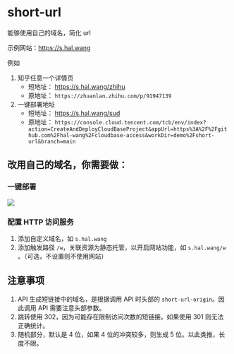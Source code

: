 # short-url

能够使用自己的域名，简化 url

示例网站：<https://s.hal.wang>

例如

1. 知乎任意一个详情页
   - 短地址： <https://s.hal.wang/zhihu>
   - 原地址： `https://zhuanlan.zhihu.com/p/91947139`
2. 一键部署地址
   - 短地址： <https://s.hal.wang/sud>
   - 原地址： `https://console.cloud.tencent.com/tcb/env/index?action=CreateAndDeployCloudBaseProject&appUrl=https%3A%2F%2Fgithub.com%2Fhal-wang%2Fcloudbase-access&workDir=demo%2Fshort-url&branch=main`

## 改用自己的域名，你需要做：

### 一键部署

[![](https://main.qcloudimg.com/raw/67f5a389f1ac6f3b4d04c7256438e44f.svg)](https://console.cloud.tencent.com/tcb/env/index?action=CreateAndDeployCloudBaseProject&appUrl=https%3A%2F%2Fgithub.com%2Fhal-wang%2Fshort-url&branch=main)

### 配置 HTTP 访问服务

1. 添加自定义域名，如 `s.hal.wang`
2. 添加触发路径 `/w`，关联资源为静态托管，以开启网站功能，如 `s.hal.wang/w` 。（可选，不设置则不使用网站）

## 注意事项

1. API 生成短链接中的域名，是根据调用 API 时头部的 `short-url-origin`。因此调用 API 需要注意头部参数。
2. 跳转使用 302，因为可能存在限制访问次数的短链接。如果使用 301 则无法正确统计。
3. 随机部分，默认是 4 位，如果 4 位的冲突较多，则生成 5 位。以此类推，长度不限。
